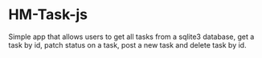 # HM-Task-js

Simple app that allows users to get all tasks from a sqlite3 database,
get a task by id, patch status on a task, post a new task and delete
task by id.
